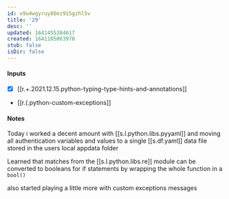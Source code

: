 ```yaml
---
id: v9u4wgyruy80ez915gzhl5v
title: '29'
desc: ''
updated: 1641455384617
created: 1641105063970
stub: false
isDir: false
---
```



#### Inputs

- [x] [[r.+.2021.12.15.python-typing-type-hints-and-annotations]]
- [[r.(.python-custom-exceptions]]

#### Notes

Today i worked a decent amount with [[s.l.python.libs.pyyaml]] and moving all authentication variables and values to a single [[s.df.yaml]] data file stored in the users local appdata folder

Learned that matches from the [[s.l.python.libs.re]] module can be converted to booleans for if statements by wrapping the whole function in a `bool()`

also started playing a little more with custom exceptions messages

